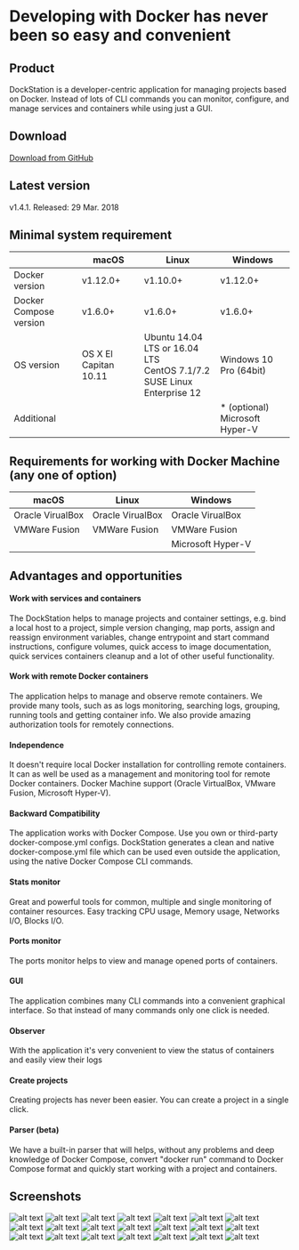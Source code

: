 # Developing with Docker has never been so easy and convenient

## Product
DockStation is a developer-centric application for managing projects based on Docker. Instead of lots of CLI commands you can monitor, configure, and manage services and containers while using just a GUI.

## Download
[Download from GitHub](https://github.com/DockStation/dockstation/releases)

## Latest version
v1.4.1. Released: 29 Mar. 2018 

## Minimal system requirement

|                        | macOS                 | Linux                                                                               | Windows                |
| ---------------------- |-----------------------|-------------------------------------------------------------------------------------|------------------------|
| Docker version         | v1.12.0+              | v1.10.0+                                                                            | v1.12.0+               |
| Docker Compose version | v1.6.0+               | v1.6.0+                                                                             | v1.6.0+                |
| OS version             | OS X El Capitan 10.11 | Ubuntu 14.04 LTS or 16.04 LTS <br /> CentOS 7.1/7.2 <br /> SUSE Linux Enterprise 12 | Windows 10 Pro (64bit) |
| Additional             |                       |                                                                                     | * (optional) Microsoft Hyper-V      |

## Requirements for working with Docker Machine (any one of option)

| macOS            | Linux            | Windows           |
| -----------------|------------------|-------------------|
| Oracle VirualBox | Oracle VirualBox | Oracle VirualBox  |
| VMWare Fusion    | VMWare Fusion    | VMWare Fusion     | 
|                  |                  | Microsoft Hyper-V | 

## Advantages and opportunities

#### Work with services and containers
The DockStation helps to manage projects and container settings, e.g. bind a local host to a project, simple version changing, map ports, assign and reassign environment variables, change entrypoint and start command instructions, configure volumes, quick access to image documentation, quick services containers cleanup and a lot of other useful functionality.

#### Work with remote Docker containers
The application helps to manage and observe remote containers. We provide many tools, such as as logs monitoring, searching logs, grouping, running tools and getting container info. We also provide amazing authorization tools for remotely connections.

#### Independence
It doesn't require local Docker installation for controlling remote containers. 
It can as well be used as a management and monitoring tool for remote Docker containers. 
Docker Machine support (Oracle VirtualBox, VMware Fusion, Microsoft Hyper-V).

#### Backward Compatibility
The application works with Docker Compose. Use you own or third-party docker-compose.yml configs. DockStation generates a clean and native docker-compose.yml file which can be used even outside the application, using the native Docker Compose CLI commands.

#### Stats monitor
Great and powerful tools for common, multiple and single monitoring of container resources. 
Easy tracking CPU usage, Memory usage, Networks I/O, Blocks I/O.

#### Ports monitor
The ports monitor helps to view and manage opened ports of containers.

#### GUI
The application combines many CLI commands into a convenient graphical interface. So that instead of many commands only one click is needed. 

#### Observer
With the application it's very convenient to view the status of containers and easily view their logs

#### Create projects
Creating projects has never been easier. You can create a project in a single click.

#### Parser (beta)
We have a built-in parser that will helps, without any problems and deep knowledge of Docker Compose, convert "docker run" command to Docker Compose format and quickly start working with a project and containers.

## Screenshots

![alt text](https://dockstation.io/images/screen_1.png?v=1.4.0 "Screen #1")
![alt text](https://dockstation.io/images/screen_3.png?v=1.4.0 "Screen #2")
![alt text](https://dockstation.io/images/screen_4.png?v=1.4.0 "Screen #3")
![alt text](https://dockstation.io/images/screen_7.png?v=1.4.0 "Screen #4")
![alt text](https://dockstation.io/images/screen_5.png?v=1.4.0 "Screen #5")
![alt text](https://dockstation.io/images/screen_8.png?v=1.4.0 "Screen #6")
![alt text](https://dockstation.io/images/screen_9.png?v=1.4.0 "Screen #7")
![alt text](https://dockstation.io/images/screen_6.png?v=1.4.0 "Screen #8")
![alt text](https://dockstation.io/images/screen_1.3_1.png?v=1.4.0 "Screen #10")
![alt text](https://dockstation.io/images/screen_1.3_2.png?v=1.4.0 "Screen #11")
![alt text](https://dockstation.io/images/screen_1.3_3.png?v=1.4.0 "Screen #12")
![alt text](https://dockstation.io/images/screen_1.3_4.png?v=1.4.0 "Screen #13")
![alt text](https://dockstation.io/images/screen_1.3_5.png?v=1.4.0 "Screen #14")
![alt text](https://dockstation.io/images/screen_1.3_6.png?v=1.4.0 "Screen #15")
![alt text](https://dockstation.io/images/screen_1.3_7.png?v=1.4.0 "Screen #16")
![alt text](https://dockstation.io/images/screen_1.3_8.png?v=1.4.0 "Screen #17")
![alt text](https://dockstation.io/images/screen_1.3_9.png?v=1.4.0 "Screen #18")
![alt text](https://dockstation.io/images/screen_10.png?v=1.4.0 "Screen #19")
![alt text](https://dockstation.io/images/screen_1.4_0.png?v=1.4.0 "Screen #20")
![alt text](https://dockstation.io/images/screen_10.png?v=1.4.0 "Screen #21")
![alt text](https://dockstation.io/images/screen_12.png?v=1.4.0 "Screen #22")
